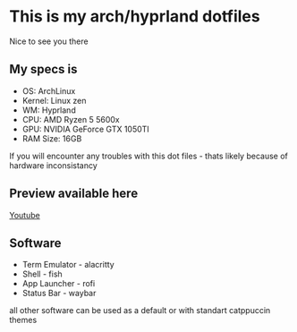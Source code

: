 # This is my arch/hyprland dotfiles 

Nice to see you there

## My specs is
- OS: ArchLinux
- Kernel: Linux zen
- WM: Hyprland
- CPU: AMD Ryzen 5 5600x
- GPU: NVIDIA GeForce GTX 1050TI
- RAM Size: 16GB

If you will encounter any troubles with this dot files - thats likely because of hardware inconsistancy

## Preview available here
[Youtube](https://youtu.be/dQw4w9WgXcQ?si=A_XEPDXDbvGVZA3R)

## Software
- Term Emulator - alacritty
- Shell - fish
- App Launcher - rofi
- Status Bar - waybar

all other software can be used as a default or with standart catppuccin themes